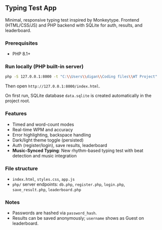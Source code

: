 ## Typing Test App

Minimal, responsive typing test inspired by Monkeytype. Frontend (HTML/CSS/JS) and PHP backend with SQLite for auth, results, and leaderboard.

### Prerequisites
- PHP 8.1+

### Run locally (PHP built-in server)
```bash
php -S 127.0.0.1:8000 -t "C:\\Users\\digan\\Coding files\\WT Project"
```
Then open `http://127.0.0.1:8000/index.html`.

On first run, SQLite database `data.sqlite` is created automatically in the project root.

### Features
- Timed and word-count modes
- Real-time WPM and accuracy
- Error highlighting, backspace handling
- Dark/light theme toggle (persisted)
- Auth (register/login), save results, leaderboard
- **Music-Synced Typing**: New rhythm-based typing test with beat detection and music integration

### File structure
- `index.html`, `styles.css`, `app.js`
- `php/` server endpoints: `db.php`, `register.php`, `login.php`, `save_result.php`, `leaderboard.php`

### Notes
- Passwords are hashed via `password_hash`.
- Results can be saved anonymously; `username` shows as Guest on leaderboard.





